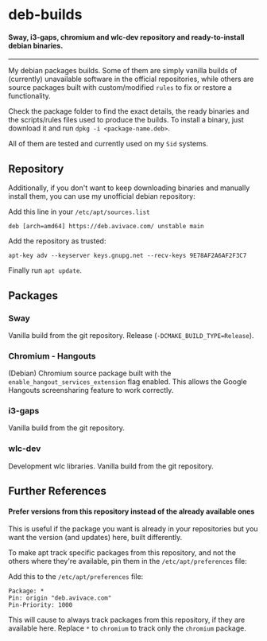# deb-builds

#### Sway, i3-gaps, chromium and wlc-dev repository and ready-to-install debian binaries.

---

My debian packages builds. Some of them are simply vanilla builds of (currently) unavailable software in the official repositories, while others are source packages built with custom/modified `rules` to fix or restore a functionality. 

Check the package folder to find the exact details, the ready binaries and the scripts/rules files used to produce the builds. To install a binary, just download it and run `dpkg -i <package-name.deb>`.

All of them are tested and currently used on my `Sid` systems.

## Repository
Additionally, if you don't want to keep downloading binaries and manually install them, you can use my unofficial debian repository:

Add this line in your `/etc/apt/sources.list`
```
deb [arch=amd64] https://deb.avivace.com/ unstable main
```

Add the repository as trusted:
```
apt-key adv --keyserver keys.gnupg.net --recv-keys 9E78AF2A6AF2F3C7
```

Finally run `apt update`.

## Packages

### Sway
Vanilla build from the git repository. Release (`-DCMAKE_BUILD_TYPE=Release`).

### Chromium - Hangouts
(Debian) Chromium source package built with the `enable_hangout_services_extension` flag enabled. This allows the Google Hangouts screensharing feature to work correctly.

### i3-gaps
Vanilla build from the git repository.

### wlc-dev
Development wlc libraries. Vanilla build from the git repository.


## Further References

#### Prefer versions from this repository instead of the already available ones

This is useful if the package you want is already in your repositories but you want the version (and updates) here, built differently.

To make apt track specific packages from this repository, and not the others where they're available, pin them in the `/etc/apt/preferences` file:

Add this to the `/etc/apt/preferences` file:
```
Package: *
Pin: origin "deb.avivace.com"
Pin-Priority: 1000
```

This will cause to always track packages from this repository, if they are available here. Replace `*` to `chromium` to track only the `chromium` package.
